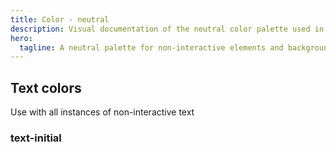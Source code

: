 ```yaml
---
title: Color - neutral
description: Visual documentation of the neutral color palette used in Pando
hero:
  tagline: A neutral palette for non-interactive elements and backgrounds
---
```


## Text colors

Use with all instances of non-interactive text

### text-initial
